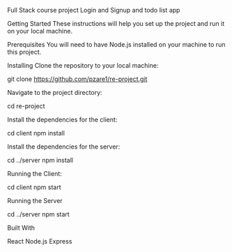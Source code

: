 Full Stack course project
Login and Signup and todo list app

Getting Started
These instructions will help you set up the project and run it on your local machine.

Prerequisites
You will need to have Node.js installed on your machine to run this project.

Installing
Clone the repository to your local machine:

git clone https://github.com/pzare1/re-project.git

Navigate to the project directory:

cd re-project

Install the dependencies for the client:

cd client
npm install

Install the dependencies for the server:

cd ../server
npm install

Running the Client:

cd client
npm start


Running the Server

cd ../server
npm start

Built With

React
Node.js
Express
